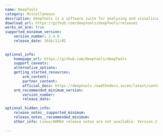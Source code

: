```yaml
---
name: DeepTools
category: Miscellaneous
description: DeepTools is a software suite for analyzing and visualizing high-throughput sequencing data, particularly in genomics and epigenomics research.
download_url: https://github.com/deeptools/deepTools/releases
works_on_arm: true
supported_minimum_version:
    version_number: 2.4.0
    release_date: 2016/11/02
 
 
optional_info:
    homepage_url: https://github.com/deeptools/deepTools
    support_caveats:
    alternative_options:
    getting_started_resources:
        arm_content:
        partner_content:
        official_docs: https://deeptools.readthedocs.io/en/latest/content/installation.html
    arm_recommended_minimum_version:
        version_number:
        release_date:
 
optional_hidden_info:
    release_notes__supported_minimum:
    release_notes__recommended_minimum:
    other_info: Linux/ARM64 release notes are not available. Version 2.4.0 has been successfully installed and tested on the Neoverse N1, prior versions are failing to build.
 
---
```

